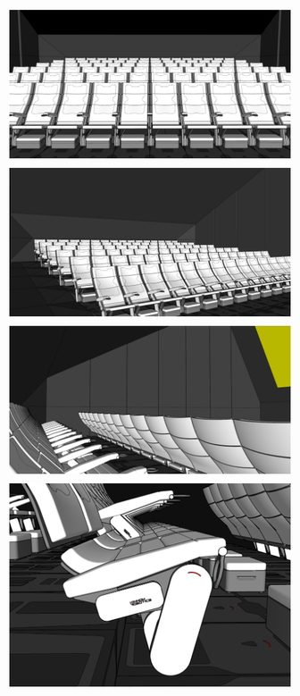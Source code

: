 <p align="center"><img src="https://github.com/berkimbayev/kinnow/blob/main/Models/cinema-3.png" alt="3D Model"/></p>
<p align="center"><img src="https://github.com/berkimbayev/kinnow/blob/main/Models/cinema-1.png" alt="3D Model"/></p>
<p align="center"><img src="https://github.com/berkimbayev/kinnow/blob/main/Models/cinema-4.png" alt="3D Model"/></p>

<p align="center"><img src="https://github.com/berkimbayev/kinnow/blob/main/assets/typeset-3.jpg" alt="Seating's Armsrest"/></p>
